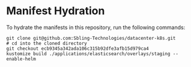 # Manifest Hydration

To hydrate the manifests in this repository, run the following commands:

```shell
git clone git@github.com:Sbling-Technologies/datacenter-k8s.git
# cd into the cloned directory
git checkout ecb9345a342ada106c315b92dfe3afb15d979ca4
kustomize build ./applications/elasticsearch/overlays/staging --enable-helm
```
